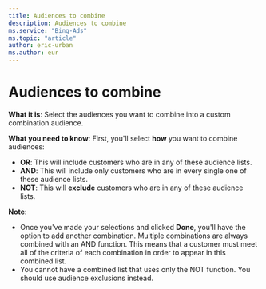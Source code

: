 ```yaml
---
title: Audiences to combine
description: Audiences to combine
ms.service: "Bing-Ads"
ms.topic: "article"
author: eric-urban
ms.author: eur
---
```


# Audiences to combine

**What it is**: Select the audiences you want to combine into a custom combination audience.

**What you need to know**: First, you'll select **how** you want to combine audiences:
- **OR**: This will include customers who are in any of these audience lists.
- **AND**: This will include only customers who are in every single one of these audience lists.
- **NOT**: This will **exclude** customers who are in any of these audience lists.

**Note**:
- Once you've made your selections and clicked **Done**, you'll have the option to add another combination. Multiple combinations are always combined with an AND function. This means that a customer must meet all of the criteria of each combination in order to appear in this combined list.
- You cannot have a combined list that uses only the NOT function. You should use audience exclusions instead.


